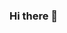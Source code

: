 ### Hi there 👋

<!--
**FsnRorschach/FsnRorschach** is a ✨ _special_ ✨ repository because its `README.md` (this file) appears on your GitHub profile.

Here are some ideas to get you started:

- 🔭 I’m currently working on ...

https://github-readme-stats.vercel.app/api/top-langs/?username=FsnRorschach&layout=compact&langs_count=7&theme=dracula
